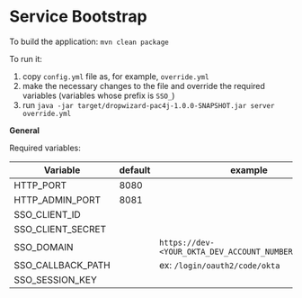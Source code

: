 # Service Bootstrap

To build the application: `mvn clean package`

To run it: 
1. copy `config.yml` file as, for example, `override.yml`
2. make the necessary changes to the file and override the required variables (variables whose prefix is `SSO_`)
3. run `java -jar target/dropwizard-pac4j-1.0.0-SNAPSHOT.jar server override.yml`


**General**

Required variables:

| **Variable**      | **default** | **example**                                             |
| ----------------- | ----------- |---------------------------------------------------------|
| HTTP_PORT         | 8080        |                                                         |
| HTTP_ADMIN_PORT   | 8081        |                                                         |
| SSO_CLIENT_ID     |             |                                                         |
| SSO_CLIENT_SECRET |             |                                                         |
| SSO_DOMAIN        |             | `https://dev-<YOUR_OKTA_DEV_ACCOUNT_NUMBER>.okta.com`   |
| SSO_CALLBACK_PATH |             | ex: `/login/oauth2/code/okta`                           |
| SSO_SESSION_KEY   |             |                                                         |

